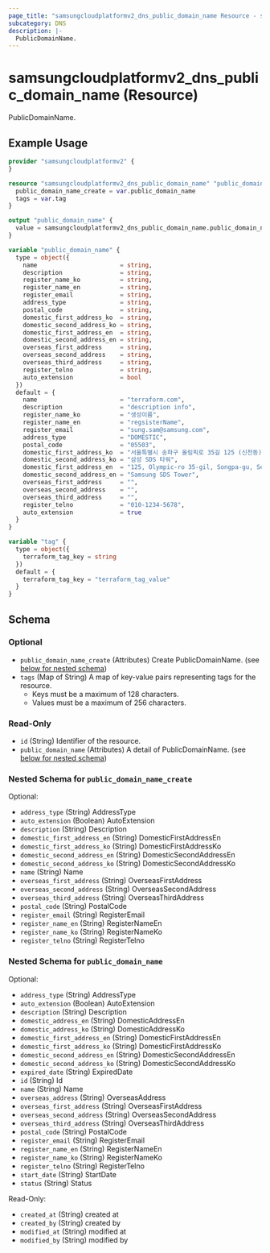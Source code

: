```yaml
---
page_title: "samsungcloudplatformv2_dns_public_domain_name Resource - samsungcloudplatformv2"
subcategory: DNS
description: |-
  PublicDomainName.
---
```


# samsungcloudplatformv2_dns_public_domain_name (Resource)

PublicDomainName.

## Example Usage

```terraform
provider "samsungcloudplatformv2" {
}

resource "samsungcloudplatformv2_dns_public_domain_name" "public_domain_name" {
  public_domain_name_create = var.public_domain_name
  tags = var.tag
}

output "public_domain_name" {
  value = samsungcloudplatformv2_dns_public_domain_name.public_domain_name
}

variable "public_domain_name" {
  type = object({
    name                       = string,
    description                = string,
    register_name_ko           = string,
    register_name_en           = string,
    register_email             = string,
    address_type               = string,
    postal_code                = string,
    domestic_first_address_ko  = string,
    domestic_second_address_ko = string,
    domestic_first_address_en  = string,
    domestic_second_address_en = string,
    overseas_first_address     = string,
    overseas_second_address    = string,
    overseas_third_address     = string,
    register_telno             = string,
    auto_extension             = bool
  })
  default = {
    name                       = "terraform.com",
    description                = "description info",
    register_name_ko           = "생성이름",
    register_name_en           = "regsisterName",
    register_email             = "sung.sam@samsung.com",
    address_type               = "DOMESTIC",
    postal_code                = "05503",
    domestic_first_address_ko  = "서울특별시 송파구 올림픽로 35길 125 (신천동)",
    domestic_second_address_ko = "삼성 SDS 타워",
    domestic_first_address_en  = "125, Olympic-ro 35-gil, Songpa-gu, Seoul",
    domestic_second_address_en = "Samsung SDS Tower",
    overseas_first_address     = "",
    overseas_second_address    = "",
    overseas_third_address     = "",
    register_telno             = "010-1234-5678",
    auto_extension             = true
  }
}

variable "tag" {
  type = object({
    terraform_tag_key = string
  })
  default = {
    terraform_tag_key = "terraform_tag_value"
  }
}
```

<!-- schema generated by tfplugindocs -->
## Schema

### Optional

- `public_domain_name_create` (Attributes) Create PublicDomainName. (see [below for nested schema](#nestedatt--public_domain_name_create))
- `tags` (Map of String) A map of key-value pairs representing tags for the resource.
  - Keys must be a maximum of 128 characters.
  - Values must be a maximum of 256 characters.

### Read-Only

- `id` (String) Identifier of the resource.
- `public_domain_name` (Attributes) A detail of PublicDomainName. (see [below for nested schema](#nestedatt--public_domain_name))

<a id="nestedatt--public_domain_name_create"></a>
### Nested Schema for `public_domain_name_create`

Optional:

- `address_type` (String) AddressType
- `auto_extension` (Boolean) AutoExtension
- `description` (String) Description
- `domestic_first_address_en` (String) DomesticFirstAddressEn
- `domestic_first_address_ko` (String) DomesticFirstAddressKo
- `domestic_second_address_en` (String) DomesticSecondAddressEn
- `domestic_second_address_ko` (String) DomesticSecondAddressKo
- `name` (String) Name
- `overseas_first_address` (String) OverseasFirstAddress
- `overseas_second_address` (String) OverseasSecondAddress
- `overseas_third_address` (String) OverseasThirdAddress
- `postal_code` (String) PostalCode
- `register_email` (String) RegisterEmail
- `register_name_en` (String) RegisterNameEn
- `register_name_ko` (String) RegisterNameKo
- `register_telno` (String) RegisterTelno


<a id="nestedatt--public_domain_name"></a>
### Nested Schema for `public_domain_name`

Optional:

- `address_type` (String) AddressType
- `auto_extension` (Boolean) AutoExtension
- `description` (String) Description
- `domestic_address_en` (String) DomesticAddressEn
- `domestic_address_ko` (String) DomesticAddressKo
- `domestic_first_address_en` (String) DomesticFirstAddressEn
- `domestic_first_address_ko` (String) DomesticFirstAddressKo
- `domestic_second_address_en` (String) DomesticSecondAddressEn
- `domestic_second_address_ko` (String) DomesticSecondAddressKo
- `expired_date` (String) ExpiredDate
- `id` (String) Id
- `name` (String) Name
- `overseas_address` (String) OverseasAddress
- `overseas_first_address` (String) OverseasFirstAddress
- `overseas_second_address` (String) OverseasSecondAddress
- `overseas_third_address` (String) OverseasThirdAddress
- `postal_code` (String) PostalCode
- `register_email` (String) RegisterEmail
- `register_name_en` (String) RegisterNameEn
- `register_name_ko` (String) RegisterNameKo
- `register_telno` (String) RegisterTelno
- `start_date` (String) StartDate
- `status` (String) Status

Read-Only:

- `created_at` (String) created at
- `created_by` (String) created by
- `modified_at` (String) modified at
- `modified_by` (String) modified by